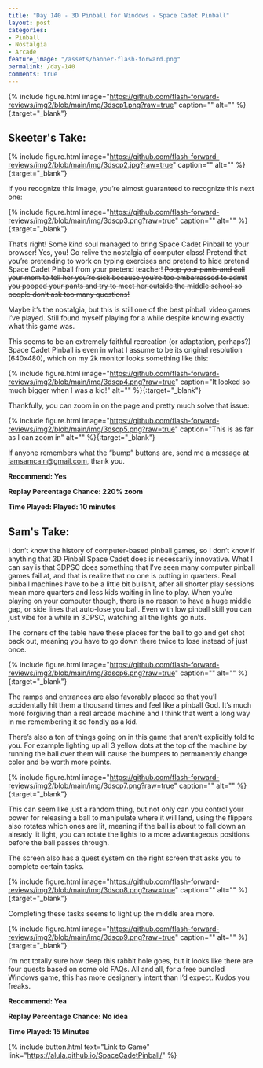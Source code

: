 ```yaml
---
title: "Day 140 - 3D Pinball for Windows - Space Cadet Pinball"
layout: post
categories:
- Pinball
- Nostalgia
- Arcade
feature_image: "/assets/banner-flash-forward.png"
permalink: /day-140
comments: true
---
```


{% include figure.html image="https://github.com/flash-forward-reviews/img2/blob/main/img/3dscp1.png?raw=true" caption="" alt="" %}{:target="_blank"}

## Skeeter's Take:

{% include figure.html image="https://github.com/flash-forward-reviews/img2/blob/main/img/3dscp2.jpg?raw=true" caption="" alt="" %}{:target="_blank"}

If you recognize this image, you’re almost guaranteed to recognize this next one: 

{% include figure.html image="https://github.com/flash-forward-reviews/img2/blob/main/img/3dscp3.png?raw=true" caption="" alt="" %}{:target="_blank"}

That’s right! Some kind soul managed to bring Space Cadet Pinball to your browser! Yes, you! Go relive the nostalgia of computer class! Pretend that you’re pretending to work on typing exercises and pretend to hide pretend Space Cadet Pinball from your pretend teacher! ~~Poop your pants and call your mom to tell her you’re sick because you’re too embarrassed to admit you pooped your pants and try to meet her outside the middle school so people don’t ask too many questions!~~

Maybe it’s the nostalgia, but this is still one of the best pinball video games I’ve played. Still found myself playing for a while despite knowing exactly what this game was. 

This seems to be an extremely faithful recreation (or adaptation, perhaps?) Space Cadet Pinball is even in what I assume to be its original resolution (640x480), which on my 2k monitor looks something like this: 

{% include figure.html image="https://github.com/flash-forward-reviews/img2/blob/main/img/3dscp4.png?raw=true" caption="It looked so much bigger when I was a kid!" alt="" %}{:target="_blank"}

Thankfully, you can zoom in on the page and pretty much solve that issue:

{% include figure.html image="https://github.com/flash-forward-reviews/img2/blob/main/img/3dscp5.png?raw=true" caption="This is as far as I can zoom in" alt="" %}{:target="_blank"}

If anyone remembers what the “bump” buttons are, send me a message at iamsamcain@gmail.com, thank you.

**Recommend: Yes**

**Replay Percentage Chance: 220% zoom**

**Time Played: Played: 10 minutes**

## Sam's Take:

I don’t know the history of computer-based pinball games, so I don’t know if anything that 3D Pinball Space Cadet does is necessarily innovative. What I can say is that 3DPSC does something that I’ve seen many computer pinball games fail at, and that is realize that no one is putting in quarters. Real pinball machines have to be a little bit bullshit, after all shorter play sessions mean more quarters and less kids waiting in line to play. When you’re playing on your computer though, there is no reason to have a huge middle gap, or side lines that auto-lose you ball. Even with low pinball skill you can just vibe for a while in 3DPSC, watching all the lights go nuts.

The corners of the table have these places for the ball to go and get shot back out, meaning you have to go down there twice to lose instead of just once.

{% include figure.html image="https://github.com/flash-forward-reviews/img2/blob/main/img/3dscp6.png?raw=true" caption="" alt="" %}{:target="_blank"}

The ramps and entrances are also favorably placed so that you’ll accidentally hit them a thousand times and feel like a pinball God. It’s much more forgiving than a real arcade machine and I think that went a long way in me remembering it so fondly as a kid.

There’s also a ton of things going on in this game that aren’t explicitly told to you. For example lighting up all 3 yellow dots at the top of the machine by running the ball over them will cause the bumpers to permanently change color and be worth more points.

{% include figure.html image="https://github.com/flash-forward-reviews/img2/blob/main/img/3dscp7.png?raw=true" caption="" alt="" %}{:target="_blank"}

This can seem like just a random thing, but not only can you control your power for releasing a ball to manipulate where it will land, using the flippers also rotates which ones are lit, meaning if the ball is about to fall down an already lit light, you can rotate the lights to a more advantageous positions before the ball passes through.

The screen also has a quest system on the right screen that asks you to complete certain tasks.

{% include figure.html image="https://github.com/flash-forward-reviews/img2/blob/main/img/3dscp8.png?raw=true" caption="" alt="" %}{:target="_blank"}

Completing these tasks seems to light up the middle area more.

{% include figure.html image="https://github.com/flash-forward-reviews/img2/blob/main/img/3dscp9.png?raw=true" caption="" alt="" %}{:target="_blank"}

I’m not totally sure how deep this rabbit hole goes, but it looks like there are four quests based on some old FAQs. All and all, for a free bundled Windows game, this has more designerly intent than I’d expect. Kudos you freaks.

**Recommend: Yea**

**Replay Percentage Chance: No idea**

**Time Played: 15 Minutes**

{% include button.html text="Link to Game" link="https://alula.github.io/SpaceCadetPinball/" %}
